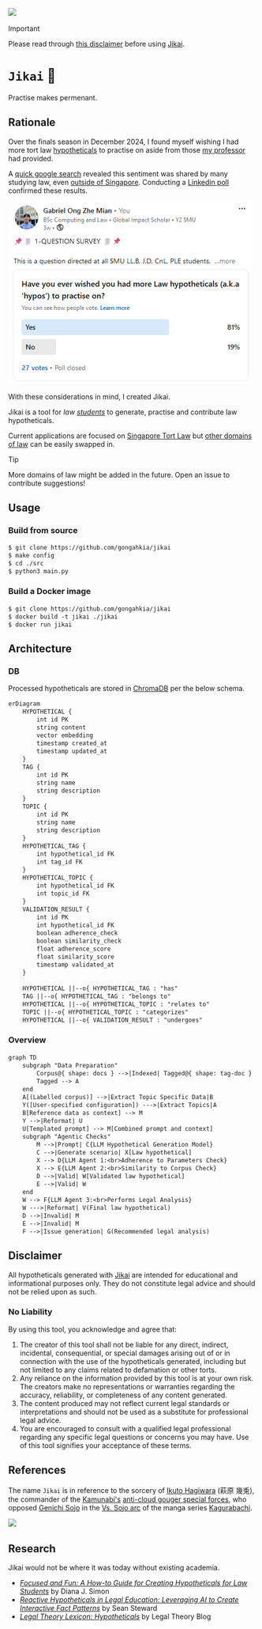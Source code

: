 [![](https://img.shields.io/badge/jikai_1.0.0-passing-green)](https://github.com/gongahkia/jikai/releases/tag/1.0.0) 

> [!IMPORTANT]  
> Please read through [this disclaimer](#disclaimer) before using [Jikai](https://github.com/gongahkia/jikai).  

# `Jikai` 🧲

Practise makes permenant.

## Rationale

Over the finals season in December 2024, I found myself wishing I had more tort law [hypotheticals](https://successatmls.com/hypos/) to practise on aside from those [my professor](https://www.linkedin.com/in/jerroldsoh/?originalSubdomain=sg) had provided.  
  
A [quick google search](https://www.reddit.com/r/LawSchool/comments/16istgs/where_to_find_hypos/) revealed this sentiment was shared by many studying law, even [outside of Singapore](https://www.reddit.com/r/findareddit/comments/ssr9wk/a_community_for_hypothetical_legal_questions/). Conducting a [Linkedin poll](https://www.linkedin.com/posts/gabriel-zmong_smu-law-linkedin-activity-7269531363463049217-DXUm?utm_source=share&utm_medium=member_desktop) confirmed these results.

![](./asset/poll.png)

With these considerations in mind, I created Jikai.

Jikai is a tool for *law [students](https://www.goodreads.com/quotes/3206899-a-man-cannot-understand-the-art-he-is-studying-if)* to generate, practise and contribute law hypotheticals.

Current applications are focused on [Singapore Tort Law](https://www.sal.org.sg/Resources-Tools/Publications/Overview/PublicationsDetails/id/183) but [other domains of law](https://lawforcomputerscientists.pubpub.org/pub/d3mzwako/release/7) can be easily swapped in.

> [!TIP]  
> More domains of law might be added in the future. Open an issue to contribute suggestions!  

## Usage

### Build from source

```console
$ git clone https://github.com/gongahkia/jikai
$ make config
$ cd ./src
$ python3 main.py
```

### Build a Docker image

```console
$ git clone https://github.com/gongahkia/jikai
$ docker build -t jikai ./jikai
$ docker run jikai
```

## Architecture

### DB

Processed hypotheticals are stored in [ChromaDB](https://www.trychroma.com/) per the below schema.

```mermaid
erDiagram
    HYPOTHETICAL {
        int id PK
        string content
        vector embedding
        timestamp created_at
        timestamp updated_at
    }
    TAG {
        int id PK
        string name
        string description
    }
    TOPIC {
        int id PK
        string name
        string description
    }
    HYPOTHETICAL_TAG {
        int hypothetical_id FK
        int tag_id FK
    }
    HYPOTHETICAL_TOPIC {
        int hypothetical_id FK
        int topic_id FK
    }
    VALIDATION_RESULT {
        int id PK
        int hypothetical_id FK
        boolean adherence_check
        boolean similarity_check
        float adherence_score
        float similarity_score
        timestamp validated_at
    }

    HYPOTHETICAL ||--o{ HYPOTHETICAL_TAG : "has"
    TAG ||--o{ HYPOTHETICAL_TAG : "belongs to"
    HYPOTHETICAL ||--o{ HYPOTHETICAL_TOPIC : "relates to"
    TOPIC ||--o{ HYPOTHETICAL_TOPIC : "categorizes"
    HYPOTHETICAL ||--o{ VALIDATION_RESULT : "undergoes"
```

### Overview

```mermaid
graph TD
    subgraph "Data Preparation"
        Corpus@{ shape: docs } -->|Indexed| Tagged@{ shape: tag-doc }
        Tagged --> A
    end
    A[(Labelled corpus)] -->|Extract Topic Specific Data|B
    Y([User-specified configuration]) --->|Extract Topics|A
    B[Reference data as context] --> M
    Y -->|Reformat| U
    U[Templated prompt] --> M[Combined prompt and context]
    subgraph "Agentic Checks"
        M -->|Prompt| C{LLM Hypothetical Generation Model}
        C -->|Generate scenario| X[Law hypothetical]
        X --> D{LLM Agent 1:<br>Adherence to Parameters Check}
        X --> E{LLM Agent 2:<br>Similarity to Corpus Check}
        D -->|Valid| W[Validated law hypothetical]
        E -->|Valid| W
    end
    W --> F{LLM Agent 3:<br>Performs Legal Analysis}
    W --->|Reformat| V(Final law hypothetical)
    D -->|Invalid| M
    E -->|Invalid| M
    F -->|Issue generation| G(Recommended legal analysis)
```

## Disclaimer

All hypotheticals generated with [Jikai](https://github.com/gongahkia/jikai) are intended for educational and informational purposes only. They do not constitute legal advice and should not be relied upon as such. 

### No Liability

By using this tool, you acknowledge and agree that:

1. The creator of this tool shall not be liable for any direct, indirect, incidental, consequential, or special damages arising out of or in connection with the use of the hypotheticals generated, including but not limited to any claims related to defamation or other torts.
2. Any reliance on the information provided by this tool is at your own risk. The creators make no representations or warranties regarding the accuracy, reliability, or completeness of any content generated.
3. The content produced may not reflect current legal standards or interpretations and should not be used as a substitute for professional legal advice.
4. You are encouraged to consult with a qualified legal professional regarding any specific legal questions or concerns you may have. Use of this tool signifies your acceptance of these terms.

## References

The name `Jikai` is in reference to the sorcery of [Ikuto Hagiwara](https://kagurabachi.fandom.com/wiki/Ikuto_Hagiwara) (萩原 幾兎), the commander of the [Kamunabi's](https://kagurabachi.fandom.com/wiki/Kamunabi) [anti-cloud gouger special forces](https://kagurabachi.fandom.com/wiki/Kamunabi#Anti-Cloud_Gouger_Special_Forces), who opposed [Genichi Sojo](https://kagurabachi.fandom.com/wiki/Genichi_Sojo) in the [Vs. Sojo arc](https://kagurabachi.fandom.com/wiki/Vs._Sojo_Arc) of the manga series [Kagurabachi](https://kagurabachi.fandom.com/wiki/Kagurabachi_Wiki).

![](https://static.wikia.nocookie.net/kagurabachi/images/f/f7/Ikuto_Hagiwara_Portrait.png/revision/latest?cb=20231206044607)

## Research

Jikai would not be where it was today without existing academia.  

* [*Focused and Fun: A How-to Guide for
Creating Hypotheticals for Law
Students*](https://scribes.org/wp-content/uploads/2022/10/Simon-8.23.21.pdf) by Diana J. Simon
* [*Reactive Hypotheticals in Legal Education: Leveraging AI to Create Interactive Fact Patterns*](https://papers.ssrn.com/sol3/papers.cfm?abstract_id=4763738) by Sean Steward
* [*Legal Theory Lexicon: Hypotheticals*](https://lsolum.typepad.com/legaltheory/2023/01/legal-theory-lexicon-hypotheticals.html) by Legal Theory Blog
